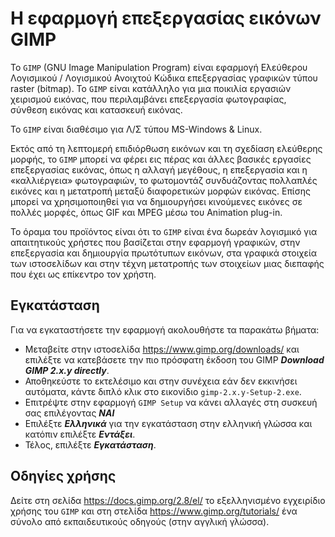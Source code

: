 # Η εφαρμογή επεξεργασίας εικόνων GIMP

Το ```GIMP``` (GNU Image Manipulation Program) είναι εφαρμογή Ελεύθερου Λογισμικού / Λογισμικού Ανοιχτού Κώδικα επεξεργασίας γραφικών τύπου raster (bitmap). Το ```GIMP``` είναι κατάλληλο για μια ποικιλία εργασιών χειρισμού εικόνας, που περιλαμβάνει επεξεργασία φωτογραφίας, σύνθεση εικόνας και κατασκευή εικόνας.

Το ```GIMP``` είναι διαθέσιμο για Λ/Σ τύπου MS-Windows & Linux.


Εκτός από τη λεπτομερή επιδιόρθωση εικόνων και τη σχεδίαση ελεύθερης μορφής, το ```GIMP``` μπορεί να φέρει εις πέρας και άλλες βασικές εργασίες επεξεργασίας εικόνας, όπως η αλλαγή μεγέθους, η επεξεργασία και η «καλλιέργεια» φωτογραφιών, το φωτομοντάζ συνδυάζοντας πολλαπλές εικόνες και η μετατροπή μεταξύ διαφορετικών μορφών εικόνας. Επίσης μπορεί να χρησιμοποιηθεί για να δημιουργήσει κινούμενες εικόνες σε πολλές μορφές, όπως GIF και MPEG μέσω του Animation plug-in.

Το όραμα του προϊόντος είναι ότι το ```GIMP``` είναι ένα δωρεάν λογισμικό για απαιτητικούς χρήστες που βασίζεται στην εφαρμογή γραφικών, στην επεξεργασία και δημιουργία πρωτότυπων εικόνων, στα γραφικά στοιχεία των ιστοσελίδων και στην τέχνη μετατροπής των στοιχείων μιας διεπαφής που έχει ως επίκεντρο τον χρήστη.

## Εγκατάσταση

Για να εγκαταστήσετε την εφαρμογή ακολουθήστε τα παρακάτω βήματα:

- Μεταβείτε στην ιστοσελίδα <https://www.gimp.org/downloads/> και επιλέξτε να κατεβάσετε την πιο πρόσφατη έκδοση του GIMP ***Download GIMP 2.x.y directly***.
- Αποθηκεύστε το εκτελέσιμο και στην συνέχεια εάν δεν εκκινήσει αυτόματα, κάντε διπλό κλικ στο εικονίδιο ```gimp-2.x.y-Setup-2.exe```.
- Επιτρέψτε στην εφαρμογή ```GIMP Setup``` να κάνει αλλαγές στη συσκευή σας επιλέγοντας ***ΝΑΙ***
- Επιλέξτε ***Ελληνικά*** για την εγκατάσταση στην ελληνική γλώσσα και κατόπιν επιλέξτε ***Εντάξει***.
- Τέλος, επιλέξτε ***Εγκατάσταση***.

## Οδηγίες χρήσης

Δείτε στη σελίδα <https://docs.gimp.org/2.8/el/> το εξελληνισμένο εγχειρίδιο χρήσης του ```GIMP``` και στη στελίδα <https://www.gimp.org/tutorials/> ένα σύνολο από εκπαιδευτικούς οδηγούς (στην αγγλική γλώσσα).
